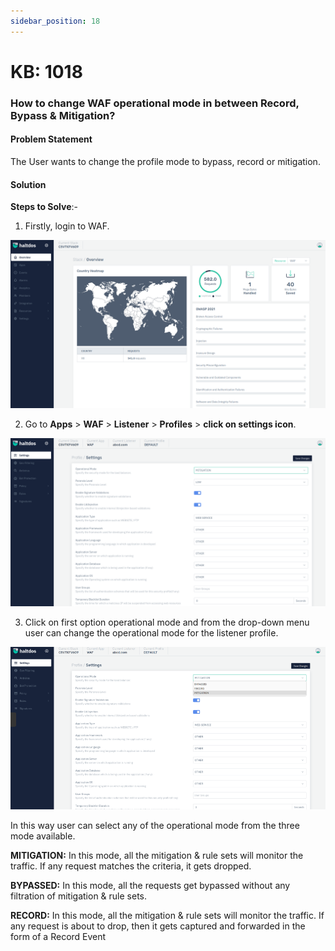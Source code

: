 ```yaml
---
sidebar_position: 18
---
```


# KB: 1018

### **How to change WAF operational mode in between Record, Bypass & Mitigation?**

#### **Problem Statement**

The User wants to change the profile mode to bypass, record or mitigation.

#### **Solution**

**Steps to Solve**:-

1. Firstly, login to WAF.

![kb-1018](/img/waf/kb/v2/overview_kb_1018_1.png)

2. Go to **Apps** > **WAF** > **Listener** > **Profiles** > **click on settings icon**.

![kb-1018](/img/waf/kb/v2/settings_kb_1018_2.png)

3. Click on first option operational mode and from the drop-down menu user can change the operational mode for the listener profile.

![kb-1018](/img/waf/kb/v2/settings_kb_1018_3.png)

In this way user can select any of the operational mode from the three mode available.

**MITIGATION:** In this mode, all the mitigation & rule sets will monitor the traffic. If any request matches the criteria, it gets dropped.

**BYPASSED:** In this mode, all the requests get bypassed without any filtration of mitigation & rule sets.

**RECORD:** In this mode, all the mitigation & rule sets will monitor the traffic. If any request is about to drop, then it gets captured and forwarded in the form of a Record Event

